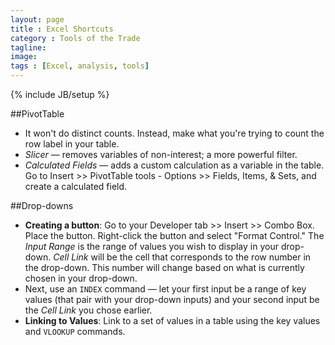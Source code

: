 ```yaml
---
layout: page
title : Excel Shortcuts
category : Tools of the Trade
tagline: 
image: 
tags : [Excel, analysis, tools]
---
```

{% include JB/setup %}

##PivotTable

  + It won't do distinct counts. Instead, make what you're trying to count the row label in your table.
  + *Slicer* &#8212; removes variables of non-interest; a more powerful filter.
  + *Calculated Fields* &#8212; adds a custom calculation as a variable in the table. Go to Insert >> PivotTable tools - Options >> Fields, Items, &amp; Sets, and create a calculated field.

##Drop-downs

  + **Creating a button**: Go to your Developer tab >> Insert >> Combo Box. Place the button. Right-click the button and select "Format Control." The *Input Range* is the range of values you wish to display in your drop-down. *Cell Link* will be the cell that corresponds to the row number in the drop-down. This number will change based on what is currently chosen in your drop-down. 
  + Next, use an `INDEX` command &#8212; let your first input be a range of key values (that pair with your drop-down inputs) and your second input be the *Cell Link* you chose earlier.  
  + **Linking to Values**: Link to a set of values in a table using the key values and `VLOOKUP` commands.
